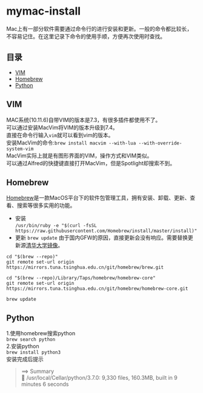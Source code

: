 # mymac-install
Mac上有一部分软件需要通过命令行的进行安装和更新。一般的命令都比较长，不容易记住。在这里记录下命令的使用手顺，方便再次使用时查找。

## 目录
* [VIM](#VIM)
* [Homebrew](#Homebrew)
* [Python](#Python)

## VIM
MAC系统(10.11.6)自带VIM的版本是7.3，有很多插件都使用不了。  
可以通过安装MacVim将VIM的版本升级到7.4。  
直接在命令行输入`vim`就可以看到vim的版本。  
安装MacVim的命令:`brew install macvim --with-lua --with-override-system-vim`  
MacVim实际上就是有图形界面的VIM，操作方式和VIM类似。  
可以通过Alfred的快捷键直接打开MacVim，但是Spotlight却搜索不到。

## Homebrew
[Homebrew](https://brew.sh/)是一款MacOS平台下的软件包管理工具，拥有安装、卸载、更新、查看、搜索等很多实用的功能。  
- 安装  
`/usr/bin/ruby -e "$(curl -fsSL https://raw.githubusercontent.com/Homebrew/install/master/install)"`
- 更新
`brew update`
由于国内GFW的原因，直接更新会没有响应。需要替换更新源[清华大学镜像](https://mirrors.tuna.tsinghua.edu.cn/help/homebrew/)。
```
cd "$(brew --repo)"
git remote set-url origin https://mirrors.tuna.tsinghua.edu.cn/git/homebrew/brew.git

cd "$(brew --repo)/Library/Taps/homebrew/homebrew-core"
git remote set-url origin https://mirrors.tuna.tsinghua.edu.cn/git/homebrew/homebrew-core.git

brew update
```

## Python
1.使用homebrew搜索python  
`brew search python`  
2.安装python  
`brew install python3`  
安装完成后提示
>==> Summary  
>🍺  /usr/local/Cellar/python/3.7.0: 9,330 files, 160.3MB, built in 9 minutes 6 seconds
